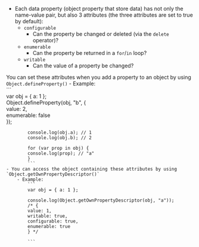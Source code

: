 - Each data property (object property that store data) has not only the name-value pair, but also 3 attributes (the three attributes are set to true by default):
	- `configurable`
		- Can the property be changed or deleted (via the `delete` operator)?
	- `enumerable`
		- Can the property be returned in a `for`/`in` loop?
	- `writable`
		- Can the value of a property be changed?

You can set these attributes when you add a property to an object by using `Object.defineProperty()`
        - Example:  
            ```  
            var obj = { a: 1 };  
            Object.defineProperty(obj, "b", {  
            value: 2,  
            enumerable: false  
            });  
              
            console.log(obj.a); // 1  
            console.log(obj.b); // 2  
              
            for (var prop in obj) {  
            console.log(prop); // "a"  
            }  
            ```
    - You can access the object containing these attributes by using `Object.getOwnPropertyDescriptor()`
        - Example:  
            ```  
            var obj = { a: 1 };  
              
            console.log(Object.getOwnPropertyDescriptor(obj, "a"));  
            /* {  
            value: 1,  
            writable: true,  
            configurable: true,  
            enumerable: true  
            } */  
              
            ```